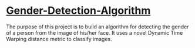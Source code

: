 # [Gender-Detection-Algorithm](http://rpubs.com/Aditi3110/gender_detection)
The purpose of this project is to build an algorithm for detecting the gender of a person from the image of his/her face. It uses a novel Dynamic Time Warping distance metric to classify images.

